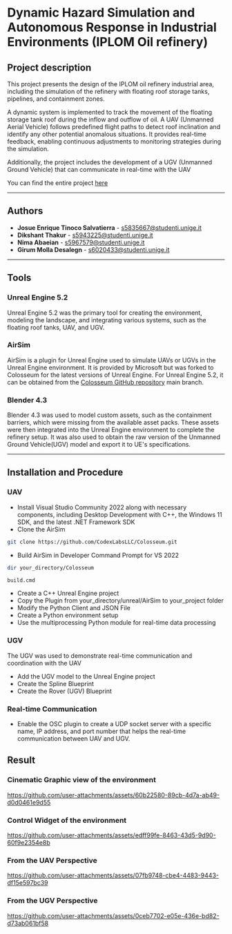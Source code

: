 # Dynamic Hazard Simulation and Autonomous Response in Industrial Environments (IPLOM Oil refinery)
## Project description
This project presents the design of the IPLOM oil refinery industrial area, including the simulation of the refinery with floating roof storage tanks, pipelines, and containment zones.

A dynamic system is implemented to track the movement of the floating storage tank roof during the inflow and outflow of oil. A UAV (Unmanned Aerial Vehicle) follows predefined flight paths to detect roof inclination and identify any other potential anomalous situations. It provides real-time feedback, enabling continuous adjustments to monitoring strategies during the simulation.

Additionally, the project includes the development of a UGV (Unmanned Ground Vehicle) that can communicate in real-time with the UAV

You can find the entire project [here](https://unigeit-my.sharepoint.com/:f:/g/personal/s6020433_studenti_unige_it/EqkfBAJ-7AFJpvaSTvC3uBEBt8X0KG-oGZL-6dwvnjM8lQ?e=TwoaZ4)

---
## Authors
- **Josue Enrique Tinoco Salvatierra** - s5835667@studenti.unige.it
- **Dikshant Thakur** - s5943225@studenti.unige.it
- **Nima Abaeian** - s5967579@studenti.unige.it
- **Girum Molla Desalegn** - s6020433@studenti.unige.it
---
## Tools
### Unreal Engine 5.2
Unreal Engine 5.2 was the primary tool for creating the environment, modeling the landscape, and integrating various systems, such as the floating roof tanks, UAV, and UGV. 
### AirSim
AirSim is a plugin for Unreal Engine used to simulate UAVs or UGVs in the Unreal Engine environment. It is provided by Microsoft but was forked to Colosseum for the latest versions of Unreal Engine. For Unreal Engine 5.2, it can be obtained from the [Colosseum GitHub repository](https://github.com/CodexLabsLLC/Colosseum) main branch.
### Blender 4.3
Blender 4.3 was used to model custom assets, such as the containment barriers, which were missing from the available asset packs. These assets were then integrated into the Unreal Engine environment to complete the refinery setup. It was also used to obtain the raw version of the Unmanned Ground Vehicle(UGV) model and export it to UE's specifications.

---
## Installation and Procedure
### UAV
- Install Visual Studio Community 2022 along with necessary components, including Desktop Development with C++, the Windows 11 SDK, and the latest .NET Framework SDK
- Clone the AirSim
```bash
git clone https://github.com/CodexLabsLLC/Colosseum.git
```
- Build AirSim in Developer Command Prompt for VS 2022
```bash
dir your_directory/Colosseum
```
```bash
build.cmd
```
- Create a C++ Unreal Engine project
- Copy the Plugin from your_directory/unreal/AirSim to your_project folder
- Modify the Python Client and JSON File
- Create a Python environment setup
- Use the multiprocessing Python module for real-time data processing
 ### UGV
The UGV was used to demonstrate real-time communication and coordination with the UAV 
- Add the UGV model to the Unreal Engine project
- Create the Spline Blueprint
- Create the Rover (UGV) Blueprint
### Real-time Communication
- Enable the OSC plugin to create a UDP socket server with a specific name, IP address, and port number that helps the real-time communication between UAV and UGV.
## Result
### Cinematic Graphic view of the environment
https://github.com/user-attachments/assets/60b22580-89cb-4d7a-ab49-d0d0461e9d55
### Control Widget of the environment
https://github.com/user-attachments/assets/edff99fe-8463-43d5-9d90-60f9e2354e8b
### From the UAV Perspective
https://github.com/user-attachments/assets/07fb9748-cbe4-4483-9443-df15e597bc39
### From the UGV Perspective
https://github.com/user-attachments/assets/0ceb7702-e05e-436e-bd82-d73ab061bf58


